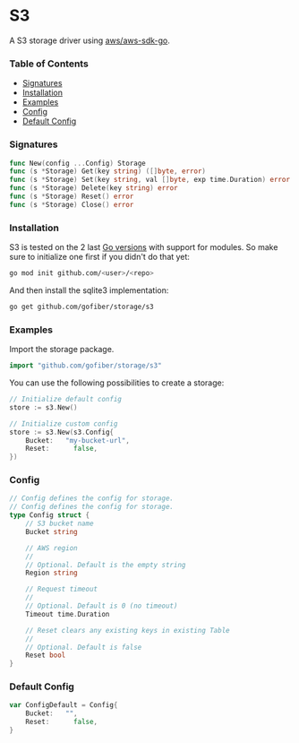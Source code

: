 # S3

A S3 storage driver using [aws/aws-sdk-go](https://github.com/aws/aws-sdk-go).

### Table of Contents
- [Signatures](#signatures)
- [Installation](#installation)
- [Examples](#examples)
- [Config](#config)
- [Default Config](#default-config)

### Signatures
```go
func New(config ...Config) Storage
func (s *Storage) Get(key string) ([]byte, error)
func (s *Storage) Set(key string, val []byte, exp time.Duration) error
func (s *Storage) Delete(key string) error
func (s *Storage) Reset() error
func (s *Storage) Close() error
```
### Installation
S3 is tested on the 2 last [Go versions](https://golang.org/dl/) with support for modules. So make sure to initialize one first if you didn't do that yet:
```bash
go mod init github.com/<user>/<repo>
```
And then install the sqlite3 implementation:
```bash
go get github.com/gofiber/storage/s3
```

### Examples
Import the storage package.
```go
import "github.com/gofiber/storage/s3"
```

You can use the following possibilities to create a storage:
```go
// Initialize default config
store := s3.New()

// Initialize custom config
store := s3.New(s3.Config{
	Bucket:   "my-bucket-url",
	Reset:      false,
})
```

### Config
```go
// Config defines the config for storage.
// Config defines the config for storage.
type Config struct {
	// S3 bucket name
	Bucket string

	// AWS region
	//
	// Optional. Default is the empty string
	Region string

	// Request timeout
	//
	// Optional. Default is 0 (no timeout)
	Timeout time.Duration

	// Reset clears any existing keys in existing Table
	//
	// Optional. Default is false
	Reset bool
}
```

### Default Config
```go
var ConfigDefault = Config{
	Bucket:   "",
	Reset:      false,
}
```
